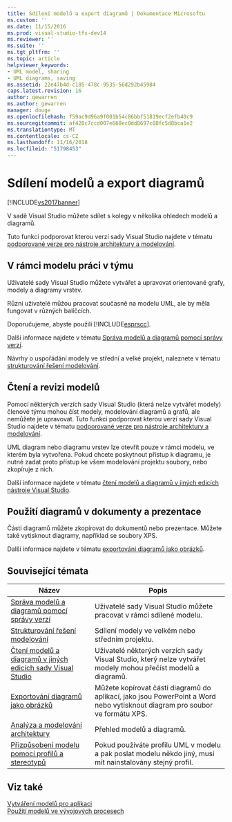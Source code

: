 ```yaml
---
title: Sdílení modelů a export diagramů | Dokumentace Microsoftu
ms.custom: ''
ms.date: 11/15/2016
ms.prod: visual-studio-tfs-dev14
ms.reviewer: ''
ms.suite: ''
ms.tgt_pltfrm: ''
ms.topic: article
helpviewer_keywords:
- UML model, sharing
- UML diagrams, saving
ms.assetid: 22e47b4d-c185-478c-9535-56d292b45984
caps.latest.revision: 16
author: gewarren
ms.author: gewarren
manager: douge
ms.openlocfilehash: f59ac9d96a9f001b54c86bbf51819ecf2efb40c9
ms.sourcegitcommit: af428c7ccd007e668ec0dd8697c88fc5d8bca1e2
ms.translationtype: MT
ms.contentlocale: cs-CZ
ms.lasthandoff: 11/16/2018
ms.locfileid: "51798453"
---
```

# <a name="share-models-and-exporting-diagrams"></a>Sdílení modelů a export diagramů
[!INCLUDE[vs2017banner](../includes/vs2017banner.md)]

V sadě Visual Studio můžete sdílet s kolegy v několika ohledech modelů a diagramů.  
  
 Tuto funkci podporovat kterou verzí sady Visual Studio najdete v tématu [podporované verze pro nástroje architektury a modelování](../modeling/what-s-new-for-design-in-visual-studio.md#VersionSupport).  
  
## <a name="working-on-a-model-as-a-team"></a>V rámci modelu práci v týmu  
 Uživatelé sady Visual Studio můžete vytvářet a upravovat orientované grafy, modely a diagramy vrstev.  
  
 Různí uživatelé můžou pracovat současně na modelu UML, ale by měla fungovat v různých balíčcích.  
  
 Doporučujeme, abyste použili [!INCLUDE[esprscc](../includes/esprscc-md.md)].  
  
 Další informace najdete v tématu [Správa modelů a diagramů pomocí správy verzí](../modeling/manage-models-and-diagrams-under-version-control.md).  
  
 Návrhy o uspořádání modely ve střední a velké projekt, naleznete v tématu [strukturování řešení modelování](../modeling/structure-your-modeling-solution.md).  
  
## <a name="reading-and-reviewing-models"></a>Čtení a revizi modelů  
 Pomocí některých verzích sady Visual Studio (která nelze vytvářet modely) členové týmu mohou číst modely, modelování diagramů a grafů, ale nemůžete je upravovat.  Tuto funkci podporovat kterou verzí sady Visual Studio najdete v tématu [podporované verze pro nástroje architektury a modelování](../modeling/what-s-new-for-design-in-visual-studio.md#VersionSupport).  
  
 UML diagram nebo diagramu vrstev lze otevřít pouze v rámci modelu, ve kterém byla vytvořena. Pokud chcete poskytnout přístup k diagramu, je nutné zadat proto přístup ke všem modelování projektu soubory, nebo zkopíruje z nich.  
  
 Další informace najdete v tématu [čtení modelů a diagramů v jiných edicích nástroje Visual Studio](../modeling/read-models-and-diagrams-in-other-visual-studio-editions.md).  
  
## <a name="using-diagrams-in-documents-and-presentations"></a>Použití diagramů v dokumenty a prezentace  
 Části diagramů můžete zkopírovat do dokumentů nebo prezentace. Můžete také vytisknout diagramy, například se soubory XPS.  
  
 Další informace najdete v tématu [exportování diagramů jako obrázků](../modeling/export-diagrams-as-images.md).  
  
## <a name="related-topics"></a>Související témata  
  
|Název|Popis|  
|-----------|-----------------|  
|[Správa modelů a diagramů pomocí správy verzí](../modeling/manage-models-and-diagrams-under-version-control.md)|Uživatelé sady Visual Studio můžete pracovat v rámci sdílené modelu.|  
|[Strukturování řešení modelování](../modeling/structure-your-modeling-solution.md)|Sdílení modely ve velkém nebo středním projektu.|  
|[Čtení modelů a diagramů v jiných edicích sady Visual Studio](../modeling/read-models-and-diagrams-in-other-visual-studio-editions.md)|Uživatelé některých verzích sady Visual Studio, který nelze vytvářet modely mohou přečíst modelů a diagramů.|  
|[Exportování diagramů jako obrázků](../modeling/export-diagrams-as-images.md)|Můžete kopírovat části diagramů do aplikací, jako jsou PowerPoint a Word nebo vytisknout diagram pro soubor ve formátu XPS.|  
|[Analýza a modelování architektury](../modeling/analyze-and-model-your-architecture.md)|Přehled modelů a diagramů.|  
|[Přizpůsobení modelu pomocí profilů a stereotypů](../modeling/customize-your-model-with-profiles-and-stereotypes.md)|Pokud používáte profilu UML v modelu a pak poslat modelu někdo jiný, musí mít nainstalovány stejný profil.|  
  
## <a name="see-also"></a>Viz také  
 [Vytváření modelů pro aplikaci](../modeling/create-models-for-your-app.md)   
 [Použití modelů ve vývojových procesech](../modeling/use-models-in-your-development-process.md)




